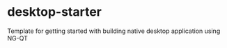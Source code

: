 # desktop-starter
Template for getting started with building native desktop application using NG-QT
